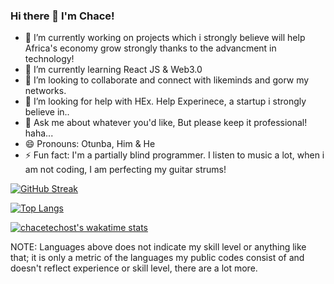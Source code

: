 ### Hi there 👋 I'm Chace!


- 🔭 I’m currently working on projects which i strongly believe will help Africa's economy grow strongly thanks to the advancment in technology! 
- 🌱 I’m currently learning React JS & Web3.0
- 👯 I’m looking to collaborate and connect with likeminds and gorw my networks.
- 🤔 I’m looking for help with HEx. Help Experinece, a startup i strongly believe in..
- 💬 Ask me about whatever you'd like, But please keep it professional! haha...
- 😄 Pronouns: Otunba, Him & He
- ⚡ Fun fact: I'm a partially blind programmer. I listen to music a lot, when i am not coding, I am perfecting my guitar strums!

[![GitHub Streak](http://github-readme-streak-stats.herokuapp.com?user=chacetechost&theme=great-gatsby&hide_border=true&date_format=M%20j%5B%2C%20Y%5D)](https://git.io/streak-stats)

[![Top Langs](https://github-readme-stats.vercel.app/api/top-langs/?username=chacetechost&theme=great-gatsby&layout=compact)](https://github.com/anuraghazra/github-readme-stats)

[![chacetechost's wakatime stats](https://github-readme-stats.vercel.app/api/wakatime?username=chacetechost&theme=great-gatsby&layout=compact)](https://github.com/anuraghazra/github-readme-stats)

NOTE: Languages above does not indicate my skill level or anything like that; it is only a metric of the languages my public codes consist of and doesn't reflect experience or skill level, there are a lot more.

